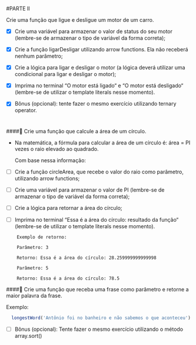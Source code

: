 #PARTE II

Crie uma função que ligue e desligue um motor de um carro.

- [x] Crie uma variável para armazenar o valor de status do seu motor (lembre-se de armazenar o tipo de variável da forma correta);

- [x] Crie a função ligarDesligar utilizando arrow functions. Ela não receberá nenhum parâmetro;

- [x] Crie a lógica para ligar e desligar o motor (a lógica deverá utilizar uma condicional para ligar e desligar o motor);

- [x] Imprima no terminal “O motor está ligado“ e “O motor está desligado“ (lembre-se de utilizar o template literals nesse momento).

- [x] Bônus (opcional): tente fazer o mesmo exercício utilizando ternary operator.


#
####🚀 Crie uma função que calcule a área de um círculo.

  - Na matemática, a fórmula para calcular a área de um círculo é: área = PI vezes o raio elevado ao quadrado.

    Com base nessa informação:

- [ ] Crie a função circleArea, que recebe o valor do raio como parâmetro, utilizando arrow functions;

- [ ] Crie uma variável para armazenar o valor de PI (lembre-se de armazenar o tipo de variável da forma correta);

- [ ] Crie a lógica para retornar a área do círculo;

- [ ] Imprima no terminal “Essa é a área do círculo: resultado da função“ (lembre-se de utilizar o template literals nesse momento).
```
    Exemplo de retorno:

    Parâmetro: 3

    Retorno: Essa é a área do círculo: 28.259999999999998

    Parâmetro: 5

    Retorno: Essa é a área do círculo: 78.5
```

####🚀 Crie uma função que receba uma frase como parâmetro e retorne a maior palavra da frase.

Exemplo:
```javascript
  longestWord('Antônio foi no banheiro e não sabemos o que aconteceu') // retorna 'aconteceu'
```
- [ ] Bônus (opcional): Tente fazer o mesmo exercício utilizando o método array.sort()